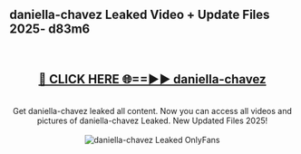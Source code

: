 <h2>daniella-chavez Leaked Video + Update Files 2025- d83m6</h2>
<br>
<div align="center">
<h2><a href="https://libra.edu.pl?daniella-chavez" rel="nofollow">🔴 CLICK HERE 🌐==►► daniella-chavez</a></h2>
<br>
Get daniella-chavez leaked all content. Now you can access all videos and pictures of daniella-chavez Leaked. New Updated Files 2025!
<br>
<br>
<a href="https://libra.edu.pl?daniella-chavez" rel="nofollow" data-target="animated-image.originalLink"><img src="https://i.ibb.co.com/WyWwxjT/player-gif2.gif" alt="daniella-chavez Leaked OnlyFans" style="max-width: 100%; display: inline-block;" data-target="animated-image.originalImage"></a>
</div>
<br>